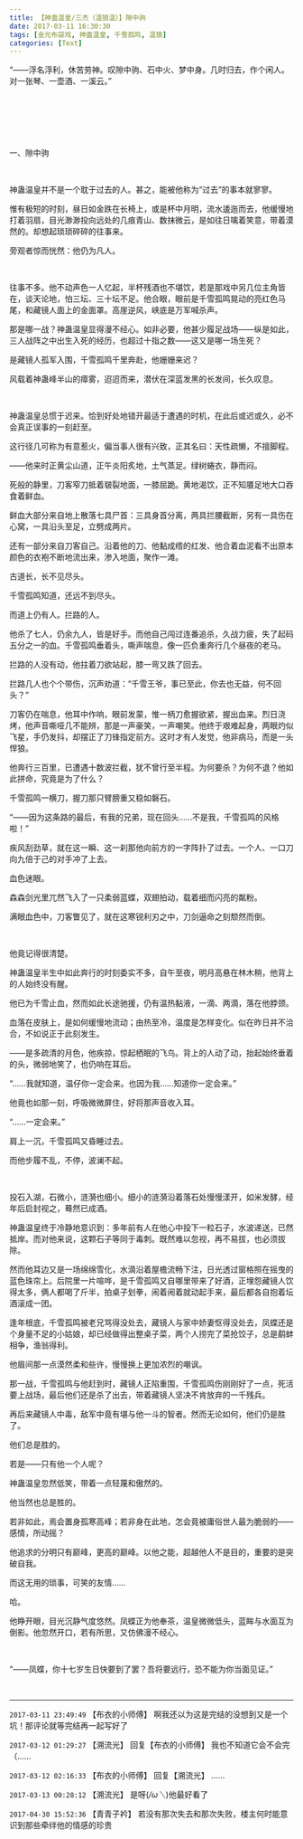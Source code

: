 ```yaml
---
title: 【神蛊温皇/三杰（温狼温）】隙中驹
date: 2017-03-11 16:30:30
tags: [金光布袋戏, 神蛊温皇, 千雪孤鸣, 温狼]
categories: [Text]
---
```


<p dir="ltr"  >“——浮名浮利，休苦劳神。叹隙中驹、石中火、梦中身。几时归去，作个闲人。对一张琴、一壶酒、一溪云。”</p> 
<p dir="ltr"  >&nbsp;</p> 
<p dir="ltr"  >&nbsp;</p> 
<p dir="ltr"  >&nbsp;</p> 
<p dir="ltr"  >一、隙中驹</p> 
<p dir="ltr"  >&nbsp;</p> 
<p dir="ltr"  >神蛊温皇并不是一个耽于过去的人。甚之，能被他称为“过去”的事本就寥寥。</p> 
<p dir="ltr"  >惟有极短的时刻，昼日如金跌在长椅上，或是杯中月明，流水逶迤而去，他缓慢地打着羽扇，目光渺渺投向远处的几痕青山、数抹微云，是如往日噙着笑意，带着漠然的。却想起琐琐碎碎的往事来。</p> 
<p dir="ltr"  >旁观者惊而恍然：他仍为凡人。</p> 
<p dir="ltr"  >&nbsp;</p> 
<p dir="ltr"  >往事不多。他不动声色一人忆起，半杯残酒也不堪饮，若是那戏中另几位主角皆在，谈天论地，怕三坛、三十坛不足。他合眼，眼前是千雪孤鸣晃动的亮红色马尾，和藏镜人面上的金面罩。高崖逆风，峡底是万军喊杀声。</p> 
<p dir="ltr"  >那是哪一战？神蛊温皇显得漫不经心。如非必要，他甚少履足战场——纵是如此，三人战阵之中出生入死的经历，也超过十指之数——这又是哪一场生死？</p> 
<p dir="ltr"  >是藏镜人孤军入围，千雪孤鸣千里奔赴，他姗姗来迟？</p> 
<p dir="ltr"  >风载着神蛊峰半山的瘴雾，迢迢而来，潜伏在深蓝发黑的长发间，长久叹息。</p> 
<p dir="ltr"  >&nbsp;</p> 
<p dir="ltr"  >神蛊温皇总惯于迟来。恰到好处地错开最适于遭遇的时机，在此后或迟或久，必不会真正误事的一刻赶至。</p> 
<p dir="ltr"  >这行径几可称为有意惹火，偏当事人很有兴致，正其名曰：天性疏懒，不擅脚程。</p> 
<p dir="ltr"  >——他来时正黄尘山道，正午炎阳炙地，土气蒸足。绿树蜷衣，静而闷。</p> 
<p dir="ltr"  >死般的静里，刀客窄刀抵着皲裂地面，一膝屈跪。黄地渴饮，正不知餍足地大口吞食着鲜血。</p> 
<p dir="ltr"  >鲜血大部分来自地上散落七具尸首：三具身首分离，两具拦腰截断，另有一具伤在心窝，一具沿头至足，立劈成两片。</p> 
<p dir="ltr"  >还有一部分来自刀客自己。沿着他的刀、他黏成绺的红发、他合着血泥看不出原本颜色的衣袍不断地流出来，渗入地面，聚作一滩。</p> 
<p dir="ltr"  >古道长，长不见尽头。</p> 
<p dir="ltr"  >千雪孤鸣知道，还远不到尽头。</p> 
<p dir="ltr"  >而道上仍有人。拦路的人。</p> 
<p dir="ltr"  >他杀了七人，仍余九人，皆是好手。而他自己闯过连番追杀，久战力疲，失了起码五分之一的血。千雪孤鸣垂着头，嘶声喘息，像一匹负重奔行几个昼夜的老马。</p> 
<p dir="ltr"  >拦路的人没有动，他拄着刀欲站起，膝一弯又跌了回去。</p> 
<p dir="ltr"  >拦路几人也个个带伤，沉声劝道：“千雪王爷，事已至此，你去也无益，何不回头？”</p> 
<p dir="ltr"  >刀客仍在喘息，他耳中作响，眼前发蒙，惟一柄刀愈握欲紧，握出血来。烈日浇烤，他声音嘶哑几不能辨，那是一声豪笑，一声嘲笑。他终于艰难起身，两眼灼似飞星，手仍发抖，却摆正了刀锋指定前方。这时才有人发觉，他非病马，而是一头悍狼。</p> 
<p dir="ltr"  >他奔行三百里，已遭遇十数波拦截，犹不曾行至半程。为何要杀？为何不退？他如此拼命，究竟是为了什么？</p> 
<p dir="ltr"  >千雪孤鸣一横刀，握刀那只臂膀重又稳如磐石。</p> 
<p dir="ltr"  >“——因为这条路的最后，有我的兄弟，现在回头……不是我，千雪孤鸣的风格啦！”</p> 
<p dir="ltr"  >疾风刮劲草，就在这一瞬、这一刹那他向前方的一字阵扑了过去。一个人、一口刀向九倍于己的对手冲了上去。</p> 
<p dir="ltr"  >血色迷眼。</p> 
<p dir="ltr"  >森森剑光里兀然飞入了一只柔弱蓝蝶，双翅拍动，载着细而闪亮的粼粉。</p> 
<p dir="ltr"  >满眼血色中，刀客瞥见了，就在这寒锐利刃之中，刀剑逼命之刻颓然而倒。</p> 
<p dir="ltr"  >&nbsp;</p> 
<p dir="ltr"  >他竟记得很清楚。</p> 
<p dir="ltr"  >神蛊温皇半生中如此奔行的时刻委实不多，自午至夜，明月高悬在林木稍，他背上的人始终没有醒。</p> 
<p dir="ltr"  >他已为千雪止血，然而如此长途驰援，仍有温热黏液，一滴、两滴，落在他脖颈。</p> 
<p dir="ltr"  >血落在皮肤上，是如何缓慢地流动；由热至冷，温度是怎样变化。似在昨日并不洽合，不如说正于此刻发生。</p> 
<p dir="ltr"  >——是多疏清的月色，他疾掠，惊起栖眠的飞鸟。背上的人动了动，抬起始终垂着的头，微弱地笑了，也仍响在耳后。</p> 
<p dir="ltr"  >“……我就知道，温仔你一定会来。也因为我……知道你一定会来。”</p> 
<p dir="ltr"  >他竟也如那一刻，呼吸微微屏住，好将那声音收入耳。</p> 
<p dir="ltr"  >“……一定会来。”</p> 
<p dir="ltr"  >肩上一沉，千雪孤鸣又昏睡过去。</p> 
<p dir="ltr"  >而他步履不乱，不停，波澜不起。</p> 
<p dir="ltr"  >&nbsp;</p> 
<p dir="ltr"  >投石入湖，石微小，涟漪也细小。细小的涟漪沿着落石处慢慢漾开，如米发酵，经年后启封视之，蓦然已成酒。</p> 
<p dir="ltr"  >神蛊温皇终于冷静地意识到：多年前有人在他心中投下一粒石子，水波递送，已然抵岸。而对他来说，这颗石子等同于毒刺。既然难以忽视，再不易拔，也必须拔除。</p> 
<p dir="ltr"  >然而他耳边又是一场绵绵雪化，水滴沿着屋檐流畅下注，日光透过窗格照在摇曳的蓝色珠帘上。后院里一片喧哗，是千雪孤鸣又自哪里带来了好酒，正埋怨藏镜人饮得太多，俩人都喝了斤半，拍桌子划拳，闹着闹着就动起手来，最后都各自抱着坛酒滚成一团。</p> 
<p dir="ltr"  >逢年根底，千雪孤鸣被老兄骂得没处去，藏镜人与家中娇妻怄得没处去，凤蝶还是个身量不足的小姑娘，却已经做得出整桌子菜，两个人捞完了菜抢饺子，总是鹬蚌相争，渔翁得利。</p> 
<p dir="ltr"  >他眉间那一点漠然柔和些许，慢慢换上更加浓烈的嘲讽。</p> 
<p dir="ltr"  >那一战，千雪孤鸣与他赶到时，藏镜人正陷重围，千雪孤鸣伤刚刚好了一点，死活要上战场，最后他们还是杀了出去，带着藏镜人坚决不肯放弃的一千残兵。</p> 
<p dir="ltr"  >再后来藏镜人中毒，敌军中竟有堪与他一斗的智者。然而无论如何，他们仍是胜了。</p> 
<p dir="ltr"  >他们总是胜的。</p> 
<p dir="ltr"  >若是——只有他一个人呢？</p> 
<p dir="ltr"  >神蛊温皇忽然低笑，带着一点轻蔑和傲然的。</p> 
<p dir="ltr"  >他当然也总是胜的。</p> 
<p dir="ltr"  >若非如此，焉会置身孤寒高峰；若非身在此地，怎会竟被庸俗世人最为脆弱的——感情，所动摇？</p> 
<p dir="ltr"  >他追求的分明只有巅峰，更高的巅峰。以他之能，超越他人不是目的，重要的是突破自我。</p> 
<p dir="ltr"  >而这无用的琐事，可笑的友情……</p> 
<p dir="ltr"  >哈。</p> 
<p dir="ltr"  >他睁开眼，目光沉静气度悠然。凤蝶正为他奉茶，温皇微微低头，蓝眸与水面互为倒影。他忽然开口，若有所思，又仿佛漫不经心。</p> 
<p dir="ltr"  >&nbsp;</p> 
<p dir="ltr"  >“——凤蝶，你十七岁生日快要到了罢？吾将要远行，恐不能为你当面见证。”</p> 
<p dir="ltr"  >&nbsp;</p>

<!-- more -->

---

`2017-03-11 23:49:49` 【布衣的小师傅】 啊我还以为这是完结的没想到又是一个坑！那评论就等完结再一起写好了

`2017-03-12 01:29:27` 【溯流光】 回复【布衣的小师傅】 我也不知道它会不会完（……

`2017-03-12 02:16:33` 【布衣的小师傅】 回复【溯流光】 ……

`2017-03-13 00:28:12` 【溯流光】 是呀(*/ω＼*)他最好看了

`2017-04-30 15:52:36` 【青青子衿】 若没有那次失去和那次失败，楼主何时能意识到那些牵绊他的情感的珍贵
